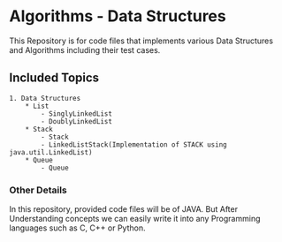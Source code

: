 # Algorithms - Data Structures

This Repository is for code files that implements various Data Structures and Algorithms including their test cases.


## Included Topics
	1. Data Structures 
		* List
	 		- SinglyLinkedList
	 		- DoublyLinkedList
	 	* Stack
			- Stack
			- LinkedListStack(Implementation of STACK using java.util.LinkedList)
		* Queue
			- Queue
		  
		

### Other Details
In this repository, provided code files will be of JAVA. But After Understanding concepts we can easily write it into any Programming languages such as C, C++ or Python.